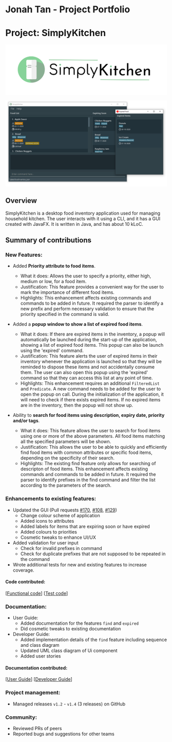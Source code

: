 # Jonah Tan - Project Portfolio

# Project: SimplyKitchen

![Application Logo](../images/Logo.png)

![SimplyKitchen UI](../images/SimplyKitchenPPP.png)

## Overview

SimplyKitchen is a desktop food inventory application used for managing household kitchen. The user interacts with it using a CLI, and it has a GUI created with JavaFX. It is written in Java, and has about 10 kLoC.


## Summary of contributions

### New Features:

  * Added **Priority attribute to food items**.
    * What it does: Allows the user to specify a priority, either high, medium or low, for a food item.
    * Justification: This feature provides a convenient way for the user to mark the importance of different food items.
    * Highlights: This enhancement affects existing commands and commands to be added in future. It required the parser to identify a new prefix and perform necessary validation to ensure that the priority specified in the command is valid.

  * Added a **popup window to show a list of expired food items**.
    * What it does: If there are expired items in the inventory, a popup will automatically be launched during the start-up of the application, showing a list of expired food items. This popup can also be launch using the 'expired' command.
    * Justification: This feature alerts the user of expired items in their inventory whenever the application is launched so that they will be reminded to dispose these items and not accidentally consume them. The user can also open this popup using the 'expired' command so that they can access this list at any point of time.
    * Highlights: This enhancement requires an additional `FilteredList` and `Predicate`. A new command needs to be added for the user to open the popup on call. During the initialization of the application, it will need to check if there exists expired items. If no expired items are in the inventory, then the popup will not show up. 

  * Ability to **search for food items using description, expiry date, priority and/or tags**.
    * What it does: This feature allows the user to search for food items using one or more of the above parameters. All food items matching all the specified parameters will be shown.
    * Justification: This allows the user to be able to quickly and efficiently find food items with common attributes or specific food items, depending on the specificity of their search. 
    * Highlights: The existing find feature only allows for searching of descripton of food items. This enhancement affects existing commands and commands to be added in future. It required the parser to identify prefixes in the find command and filter the list according to the parameters of the search.

### Enhancements to existing features:

  * Updated the GUI (Pull requests [\#170](https://github.com/AY2021S1-CS2103T-F13-4/tp/pull/170), [\#108](https://github.com/AY2021S1-CS2103T-F13-4/tp/pull/108), [\#129](https://github.com/AY2021S1-CS2103T-F13-4/tp/pull/129))
    * Change colour scheme of application
    * Added icons to attributes
    * Added labels for items that are expiring soon or have expired
    * Added colours to priorities
    * Cosmetic tweaks to enhance UI/UX
  * Added validation for user input
    * Check for invalid prefixes in command
    * Check for duplicate prefixes that are not supposed to be repeated in the command 
  * Wrote additional tests for new and existing features to increase coverage.

#### Code contributed: 
[[Functional code](https://nus-cs2103-ay2021s1.github.io/tp-dashboard/#breakdown=true&search=jonahtanjz&sort=groupTitle&sortWithin=title&since=2020-08-14&timeframe=commit&mergegroup=&groupSelect=groupByRepos&checkedFileTypes=docs~functional-code~test-code~other&tabOpen=true&tabType=authorship&zFR=false&until=2020-11-04&tabAuthor=jonahtanjz&tabRepo=AY2021S1-CS2103T-F13-4%2Ftp%5Bmaster%5D&authorshipIsMergeGroup=false&authorshipFileTypes=functional-code)] [[Test code](https://nus-cs2103-ay2021s1.github.io/tp-dashboard/#breakdown=true&search=jonahtanjz&sort=groupTitle&sortWithin=title&since=2020-08-14&timeframe=commit&mergegroup=&groupSelect=groupByRepos&checkedFileTypes=docs~functional-code~test-code~other&tabOpen=true&tabType=authorship&zFR=false&until=2020-11-04&tabAuthor=jonahtanjz&tabRepo=AY2021S1-CS2103T-F13-4%2Ftp%5Bmaster%5D&authorshipIsMergeGroup=false&authorshipFileTypes=test-code)]


### Documentation:
  * User Guide:
    * Added documentation for the features `find` and `expired`
    * Did cosmetic tweaks to existing documentation
  * Developer Guide:
    * Added implementation details of the `find` feature including sequence and class diagram
    * Updated UML class diagram of Ui component
    * Added user stories

#### Documentation contributed: 
[[User Guide](https://ay2021s1-cs2103t-f13-4.github.io/tp/UserGuide.html)] [[Developer Guide](https://ay2021s1-cs2103t-f13-4.github.io/tp/DeveloperGuide.html)]

### Project management:
  * Managed releases `v1.2` - `v1.4` (3 releases) on GitHub

### Community:
  * Reviewed PRs of peers
  * Reported bugs and suggestions for other teams
